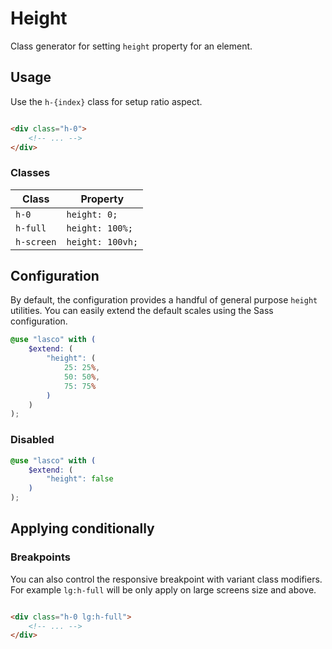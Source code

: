# Height

Class generator for setting `height` property for an element.

## Usage

Use the `h-{index}` class for setup ratio aspect.

```html

<div class="h-0">
    <!-- ... -->
</div>
```

### Classes

| Class      | Property         |
|------------|------------------|
| `h-0`      | `height: 0;`     |
| `h-full`   | `height: 100%;`  |
| `h-screen` | `height: 100vh;` |

## Configuration

By default, the configuration provides a handful of general purpose `height` utilities. You can easily extend the
default scales using the Sass configuration.

```scss
@use "lasco" with (
    $extend: (
        "height": (
            25: 25%,
            50: 50%,
            75: 75%
        )
    )
);
```

### Disabled

```scss
@use "lasco" with (
    $extend: (
        "height": false
    )
);
```

## Applying conditionally

### Breakpoints

You can also control the responsive breakpoint with variant class modifiers. For example `lg:h-full` will be only apply
on large screens size and above.

```html

<div class="h-0 lg:h-full">
    <!-- ... -->
</div>
```
